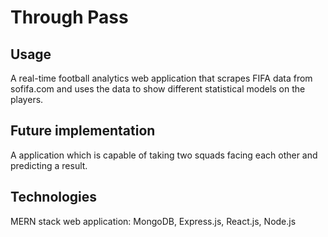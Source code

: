 # Through Pass

## Usage
A real-time football analytics web application that scrapes FIFA data from sofifa.com and uses the data to show different statistical models on the players.

## Future implementation
A application which is capable of taking two squads facing each other and predicting a result.

## Technologies
MERN stack web application: MongoDB, Express.js, React.js, Node.js
